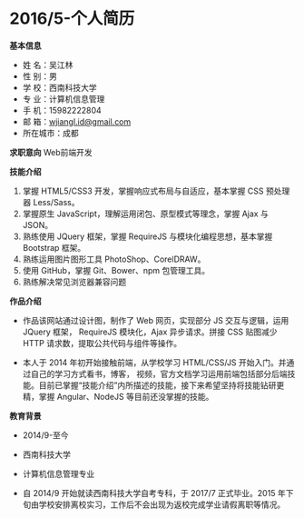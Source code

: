 # 2016/5-个人简历
**基本信息**
* 姓    名：吴江林
* 性    别：男
* 学    校：西南科技大学
* 专    业：计算机信息管理
* 手    机：15982222804
* 邮    箱：wjiangl.id@gmail.com
* 所在城市：成都

**求职意向**
Web前端开发

**技能介绍**
1. 掌握 HTML5/CSS3 开发，掌握响应式布局与自适应，基本掌握 CSS 预处理器 Less/Sass。
2. 掌握原生 JavaScript，理解运用闭包、原型模式等理念，掌握 Ajax 与 JSON。
3. 熟练使用 JQuery 框架，掌握 RequireJS 与模块化编程思想，基本掌握 Bootstrap 框架。
4. 熟练运用图片图形工具 PhotoShop、CorelDRAW。
5. 使用 GitHub，掌握 Git、Bower、npm 包管理工具。
6. 熟练解决常见浏览器兼容问题

**作品介绍**
* 作品该网站通过设计图，制作了 Web 网页，实现部分 JS 交互与逻辑，运用 JQuery 框架，	RequireJS 模块化，Ajax 异步请求。拼接 CSS 贴图减少 HTTP 请求数，提取公共代码与组件等操作。

* 本人于 2014 年初开始接触前端，从学校学习 HTML/CSS/JS 开始入门。并通过自己的学习方式看书，博客，	视频，官方文档学习运用前端包括部分后端技能。目前已掌握“技能介绍”内所描述的技能，接下来希望坚持将技能钻研更精，掌握 Angular、NodeJS 等目前还没掌握的技能。

**教育背景**

* 2014/9-至今

* 西南科技大学

* 计算机信息管理专业

* 自 2014/9 开始就读西南科技大学自考专科，于 2017/7 正式毕业。2015 年下旬由学校安排离校实习，工作后不会出现为返校完成学业请假离职等情况。


